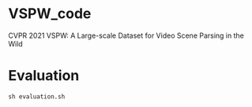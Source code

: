 # VSPW_code
CVPR 2021 VSPW: A Large-scale Dataset for Video Scene Parsing in the Wild


# Evaluation

```
sh evaluation.sh
```
